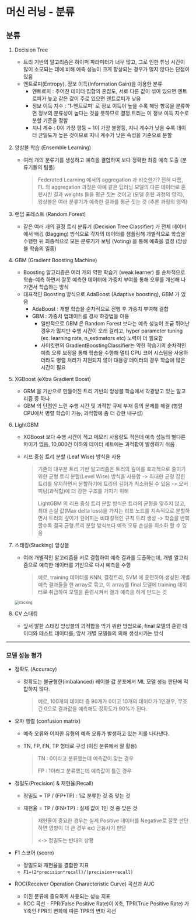 # 머신 러닝 - 분류

## 분류

1. Decision Tree

   * 트리 기반의 알고리즘은 하이퍼 파라미터가 너무 많고, 그로 인한 튜닝 시간이 많이 소모되는 데에 비해 예측 성능이 크게 향상되는 경우가 많지 않다는 단점이 있음
   * 엔트로피(Entropy), 정보 이득(Information Gain)을 이용한 분류 
     * 엔트로피 : 주어진 데이터 집합의 혼잡도, 서로 다른 값이 섞여 있으면 엔트로피가 높고 같은 값이 주로 있으면 엔트로피가 낮음
     * 정보 이득 지수 : '1-엔트로피' 로 정보 이득이 높을 수록 해당 항목을 분류하면 정보의 분류성이 높다는 것을 뜻하므로 결정 트리는 이 정보 이득 지수로 분할 기준을 정함
     * 지니 계수 : 0이 가장 평등 ~ 1이 가장 불평등, 지니 계수가 낮을 수록 데이터 균일도가 높은 것이므로 지니 계수가 낮은 속성을 기준으로 분할

2. 앙상블 학습 (Ensemble Learning) 

   * 여러 개의 분류기를 생성하고 예측을 결합하여 보다 정확한 최종 예측 도출 (분류기들의 팀플)

     > Federated Learning 에서의 aggregation 과 비슷한가? 전혀 다름,  FL 의 aggregation 과정은 아예 같은 딥러닝 모델의 다른 데이터로 훈련시킨 결과 weights 들을 평균 짓는 것이고 (모델 훈련 과정의 영역), 앙상블은 여러 분류기가 예측한 결과를 평균 짓는 것 (추론 과정의 영역)

3. 랜덤 포레스트 (Random Forest)

   * 같은 여러 개의 결정 트리 분류기 (Decision Tree Classifier) 가 전체 데이터에서 배깅 (Bagging) 방식으로 각자의 데이터를 샘플링해 개별적으로 학습을 수행한 뒤 최종적으로 모든 분류기가 보팅 (Voting) 을 통해 예측을 결정 (앙상블 학습의 일종)

4. GBM (Gradient Boosting Machine)

   * Boosting 알고리즘은 여러 개의 약한 학습기 (weak learner) 를 순차적으로 학습-예측 하면서 잘못 예측한 데이터에 가중치 부여를 통해 오류를 개선해 나가면서 학습하는 방식
   * 대표적인 Boosting 방식으로 AdaBoost (Adaptive boosting), GBM 가 있음
     * AdaBoost : 개별 학습을 순차적으로 진행 후 가중치 부여해 결합
     * GBM : 가중치 업데이트를 경사 하강법을 이용 
       * 일반적으로 GBM 은 Random Forest 보다는 예측 성능이 조금 뛰어난 경우가 많지만 수행 시간이 오래 걸리고, hyper parameter tuning (ex. learning rate, n_estimators etc) 노력이 더 필요함
       * 사이킷런의 GradientBoostingClassifier는 약한 학습기의 순차적인 예측 오류 보정을 통해 학습을 수행해 멀티 CPU 코어 시스템을 사용하더라도 병렬 처리가 지원되지 않아 대용량 데이터의 경우 학습에 많은 시간이 필요
   
5. XGBoost (eXtra Gradient Boost)

   * GRM 을 기반으로 만들어진 트리 기반의 앙상블 학습에서 각광받고 있는 알고리즘 중 하나
   * GBM 의 단점인 느린 수행 시간  및 과적합 규제 부재 등의 문제를 해결 (병렬 CPU에서 병렬 학습이 가능, 과적합에 좀 더 강한 내구성)

6. LightGBM

   * XGBoost 보다 수행 시간이 적고 메모리 사용량도 적은데 예측 성능의 별다른 차이가 없음, 10,000건 이하의 데이터 세트에는 과적합이 발생하기 쉬움

   * 리프 중심 트리 분할 (Leaf Wise) 방식을 사용

     > 기존의 대부분 트리 기반 알고리즘은 트리의 깊이를 효과적으로 줄이기 위한 균형 트리 분할(Level Wise) 방식을 사용함 -> 최대한 균형 잡힌 트리를 유지하면서 분할하기에 트리의 깊이가 최소화될 수 있음 -> 오버피팅(과적합)에 더 강한 구조를 가지기 위해
     >
     > LightGBM 의 리프 중심 트리 분할 방식은 트리의 균형을 맞추지 않고, 최대 손실 값(Max delta loss)을 가지는 리프 노드를 지속적으로 분할하면서 트리의 깊이가 깊어지는 비대칭적인 규칙 트리 생성 -> 학습을 반복할수록 결국 균형 트리 분할 방식보다 예측 오류 손실을 최소화 할 수 있음

7. 스태킹(Stacking) 앙상블

   * 여러 개별적인 알고리즘을 서로 결합하여 예측 결과를 도출하는데, 개별 알고리즘으로 예측한 데이터를 기반으로 다시 예측을 수행

     > 예로, training 데이터를 KNN, 결정트리, SVM 에 훈련하여 생성된 개별 예측 결과들을 한 array로 묶고, 이 array를 final 모델에 training 데이터로 취급하여 모델을 훈련시켜서 결과 예측을 하게 만드는 것

   <img src="../images/stacking.jpg" alt="stacking" style="zoom:67%;" />

8. CV 스태킹
   
   * 앞서 말한 스태킹 앙상블의 과적합을 막기 위한 방법으로, final 모델의 훈련 데이터와 테스트 데이터를, 앞서 개별 모델들의 의해 생성시키는 방식



---

### 모델 성능 평가

* 정확도 (Accuracy)

  * 정확도는 불균형한(imbalanced) 레이블 값 분포에서 ML 모델 성능 판단에 적합하지 않다.

    > 예로, 100개의 데이터 중 90개가 0이고 10개의 데이터가 1인경우, 무조건 0으로 결과값을 예측해도 정확도가 90%가 된다.

* 오차 행렬 (confusion matrix)

  * 예측 오류와 어떠한 유형의 예측 오류가 발생하고 있는 지를 나타낸다.

  * TN, FP, FN, TP 형태로 구성 (이진 분류에서 잘 활용)

    > TN : 0이라고 분류했는데 예측값이 맞는 경우
    >
    > FP :  1이라고 분류했는데 예측값이 틀린 경우 

* 정밀도(Precision) & 재현율(Recall)

  * 정밀도 = TP / (FP+TP)      : 1로 분류한 것 중 맞는 것

  * 재현율 = TP / (FN+TP)      : 실제 값이 1인 것 중 맞은 것

    > 재현율이 중요한 경우는 실제 Positive 데이터를 Negative로 잘못 판단하면 영향이 더 큰 경우 ex) 금융사기 판단
    >
    > <-> 정밀도는 반대의 상황

* F1 스코어 (score)

  * 정밀도와 재현율을 결합한 지표
  * `F1=(2*precision*recall)/(precision+recall)`

* ROC(Receiver Operation Characteristic Curve) 곡선과 AUC

  * 이진 분류에 중요하게 사용되는 성능 지표
  * ROC 곡선 - FPR(False Positive Rate)이 X축, TPR(True Positive Rate) 가 Y축인 FPR의 변화에 따른 TPR의 변화 곡선




